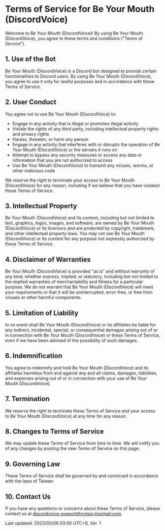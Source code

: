 # Terms of Service for Be Your Mouth (DiscordVoice)

Welcome to Be Your Mouth (DiscordVoice)! By using Be Your Mouth (DiscordVoice), you agree to these terms and conditions ("Terms of Service").

## 1. Use of the Bot

Be Your Mouth (DiscordVoice) is a Discord bot designed to provide certain functionalities to Discord users. By
using Be Your Mouth (DiscordVoice), you agree to use it only for lawful purposes and in accordance with these Terms of Service.

## 2. User Conduct

You agree not to use Be Your Mouth (DiscordVoice) to:

* Engage in any activity that is illegal or promotes illegal activity
* Violate the rights of any third party, including intellectual property rights and privacy rights
* Harass, threaten, or harm any person
* Engage in any activity that interferes with or disrupts the operation of Be Your Mouth (DiscordVoice) or the servers it runs on
* Attempt to bypass any security measures or access any data or information that you are not authorized to access
* Use Be Your Mouth (DiscordVoice) to transmit any viruses, worms, or other malicious code

We reserve the right to terminate your access to Be Your Mouth (DiscordVoice) for any reason, including if we believe that you have
violated these Terms of Service.

## 3. Intellectual Property

Be Your Mouth (DiscordVoice) and its content, including but not limited to text, graphics, logos, images, and software, are owned
by Be Your Mouth (DiscordVoice) or its licensors and are protected by copyright, trademark, and other intellectual property laws.
You may not use Be Your Mouth (DiscordVoice) or its content for any purpose not expressly authorized by these Terms of Service.

## 4. Disclaimer of Warranties

Be Your Mouth (DiscordVoice) is provided "as is" and without warranty of any kind, whether express, implied, or statutory,
including but not limited to the implied warranties of merchantability and fitness for a particular purpose. We do not
warrant that Be Your Mouth (DiscordVoice) will meet your requirements or that it will be uninterrupted, error-free, or free from
viruses or other harmful components.

## 5. Limitation of Liability

In no event shall Be Your Mouth (DiscordVoice) or its affiliates be liable for any indirect, incidental, special, or consequential
damages arising out of or in connection with Be Your Mouth (DiscordVoice) or these Terms of Service, even if we have been advised
of the possibility of such damages.

## 6. Indemnification

You agree to indemnify and hold Be Your Mouth (DiscordVoice) and its affiliates harmless from and against any and all claims,
damages, liabilities, and expenses arising out of or in connection with your use of Be Your Mouth (DiscordVoice).

## 7. Termination

We reserve the right to terminate these Terms of Service and your access to Be Your Mouth (DiscordVoice) at any time for any
reason.

## 8. Changes to Terms of Service

We may update these Terms of Service from time to time. We will notify you of any changes by posting the new Terms of
Service on this page.

## 9. Governing Law

These Terms of Service shall be governed by and construed in accordance with the laws of Taiwan.

## 10. Contact Us

If you have any questions or concerns about these Terms of Service, please contact us at [discordvoice-support@cytsai.mozmail.com](mailto:discordvoice-support@cytsai.mozmail.com).

Last updated: 2023/03/06 03:00 UTC+8, Ver. 1

<!-- Generated by ChatGPT, edit by cytsai1008 -->
